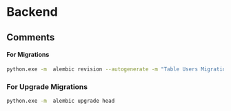 # Backend

## Comments 
#### For Migrations
```bash
python.exe -m  alembic revision --autogenerate -m "Table Users Migration"
```

### For Upgrade Migrations 
```bash
python.exe -m  alembic upgrade head
```